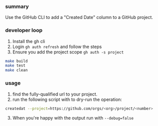 ### summary
Use the GitHub CLI to add a "Created Date" column to a GitHub project.

### developer loop

1. Install the gh cli
1. Login `gh auth refresh` and follow the steps
1. Ensure you add the project scope `gh auth -s project`

```bash
make build
make test
make clean
```

### usage

1. find the fully-qualified url to your project.
2. run the following script with to dry-run the operation: 

```bash
createdat --project=https://github.com/orgs/<org>/project/<number>
```

3. When you're happy with the output run with `--debug=false`
